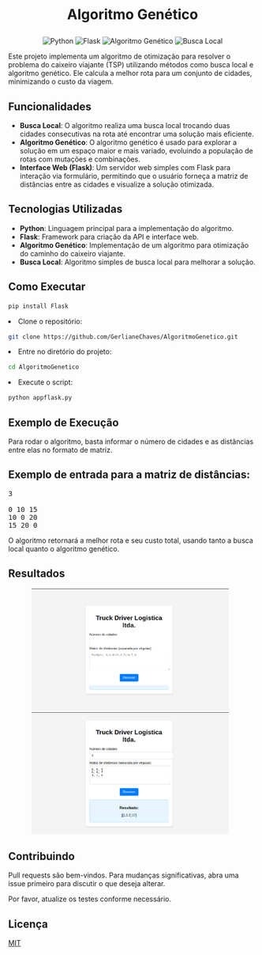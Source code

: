 <h1><p align="center">Algoritmo Genético</p></h1>

<p align="center">
    <img src="https://img.shields.io/badge/-Python-3776AB?style=for-the-badge&logo=python&logoColor=white" alt="Python">
    <img src="https://img.shields.io/badge/-Flask-000000?style=for-the-badge&logo=flask&logoColor=white" alt="Flask">
    <img src="https://img.shields.io/badge/-Algoritmo%20Gen%C3%A9tico-FFD700?style=for-the-badge&logo=python&logoColor=white" alt="Algoritmo Genético">
    <img src="https://img.shields.io/badge/-Busca%20Local-999999?style=for-the-badge&logo=python&logoColor=white" alt="Busca Local">
</p>


<p>Este projeto implementa um algoritmo de otimização para resolver o problema do caixeiro viajante (TSP) utilizando métodos como busca local e algoritmo genético. Ele calcula a melhor rota para um conjunto de cidades, minimizando o custo da viagem.</p>

<h2>Funcionalidades</h2>
<ul>
  <li><strong>Busca Local</strong>: O algoritmo realiza uma busca local trocando duas cidades consecutivas na rota até encontrar uma solução mais eficiente.</li>
  <li><strong>Algoritmo Genético</strong>: O algoritmo genético é usado para explorar a solução em um espaço maior e mais variado, evoluindo a população de rotas com mutações e combinações.</li>
  <li><strong>Interface Web (Flask)</strong>: Um servidor web simples com Flask para interação via formulário, permitindo que o usuário forneça a matriz de distâncias entre as cidades e visualize a solução otimizada.</li>
</ul>

<h2>Tecnologias Utilizadas</h2>
<ul>
  <li><strong>Python</strong>: Linguagem principal para a implementação do algoritmo.</li>
  <li><strong>Flask</strong>: Framework para criação da API e interface web.</li>
  <li><strong>Algoritmo Genético</strong>: Implementação de um algoritmo para otimização do caminho do caixeiro viajante.</li>
  <li><strong>Busca Local</strong>: Algoritmo simples de busca local para melhorar a solução.</li>
</ul>

<h2>Como Executar</h2>

```bash
pip install Flask

```

<li>Clone o repositório:</li>

```bash
git clone https://github.com/GerlianeChaves/AlgoritmoGenetico.git
```

<li>Entre no diretório do projeto:</li>

```bash
cd AlgoritmoGenetico
```

<li>Execute o script:</li>

```bash
python appflask.py
```
</ol>

<h2>Exemplo de Execução</h2>
<p>Para rodar o algoritmo, basta informar o número de cidades e as distâncias entre elas no formato de matriz.</p>

## Exemplo de entrada para a matriz de distâncias:
<pre>
3

0 10 15
10 0 20
15 20 0
</pre>

<p>O algoritmo retornará a melhor rota e seu custo total, usando tanto a busca local quanto o algoritmo genético.</p>

<h2>Resultados</h2>
<div style="text-align: center;">
    <img src="img/interfaceAG.png" style="width: 400px; margin-right: 10px;">
    <img src="img/resultadoAG.png" style="width: 400px; margin-right: 10px;">
</div>

<!--<p align="center"> <img src="img/interfaceAG.png" alt="Interface" width="500"> </p> <h3 style="color: #f8f9fd;">

<p align="center"> <img src="img/resultadoAG.png" alt="Interface" width="500"> </p> <h3 style="color: #f8f9fd;">-->



## Contribuindo

Pull requests são bem-vindos. Para mudanças significativas, abra uma issue primeiro
para discutir o que deseja alterar.

Por favor, atualize os testes conforme necessário.

## Licença

[MIT](https://choosealicense.com/licenses/mit/)